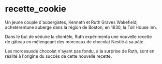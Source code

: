 # recette_cookie
Un jeune couple d'aubergistes, Kenneth et Ruth Graves Wakefield, achetèrentune auberge dans la région de Boston, en 1930, la Toll House inn.

Dans le but de séduire la clientèle, Ruth expérimenta une nouvelle recette de gâteau en mélengeant des morceaux de chocolat Nestlé à sa pâte.

Les morceauxde chocolat n'ayant pas fondu, à la surprise de Ruth, sont en réalité à l'origine du succès de cette nouvelle recette.
